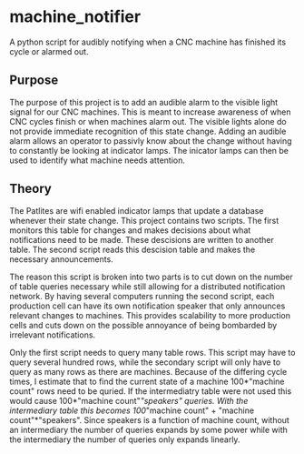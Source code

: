 # machine_notifier
A python script for audibly notifying when a CNC machine has finished its cycle
or alarmed out.
## Purpose
The purpose of this project is to add an audible alarm to the visible light
signal for our CNC machines. This is meant to increase awareness of when CNC 
cycles finish or when machines alarm out. The visible lights alone do not
provide immediate recognition of this state change. Adding an audible alarm
allows an operator to passivly know about the change without having to
constantly be looking at indicator lamps. The inicator lamps can then be used to
identify what machine needs attention. 

## Theory
The Patlites are wifi enabled indicator lamps that update a database whenever 
their state change. This project contains two scripts. The first monitors this
table for changes and makes decisions about what notifications need to be made.
These descisions are written to another table. The second script reads this 
descision table and makes the necessary announcements. 

The reason this script is broken into two parts is to cut down on the number of 
table queries necessary while still allowing for a distributed notification 
network. By having several computers running the second script, each production
cell can have its own notification speaker that only announces relevant changes
to machines. This provides scalability to more production cells and cuts down on
the possible annoyance of being bombarded by irrelevant notifications. 

Only the first script needs to query many table rows. This script may have to 
query several hundred rows, while the secondary script will only have to query
as many rows as there are machines. Because of the differing cycle times, I 
estimate that to find the current state of a machine 100*"machine count" rows
need to be quried. If the intermediatry table were not used this would cause
100*"machine count"*"speakers" queries. With the intermediary table this becomes 
100*"machine count" + "machine count"*"speakers". Since speakers is a function
of machine count, without an intermediary the number of queries expands by some
power while with the intermediary the number of queries only expands linearly. 
